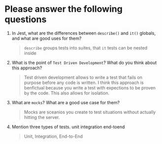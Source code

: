 # Please answer the following questions

1.  In Jest, what are the differences between `describe()` and `it()` globals, and what are good uses for them?

    >`describe` groups tests into suites, that `it` tests can be nested inside

2.  What is the point of `Test Driven Development`? What do you think about this approach?

    >Test driven development allows to write a test that fails on purpose before any code is written.  I think this approach is benfictual because you write a test with expections to be proven by the code.  This also allows for isolation.

3.  What are `mocks`? What are a good use case for them?

    >Mocks are sceanios you create to test situations without actually hitting the server.

4.  Mention three types of tests. unit integration end-toend

    >Unit, Integration, End-to-End
